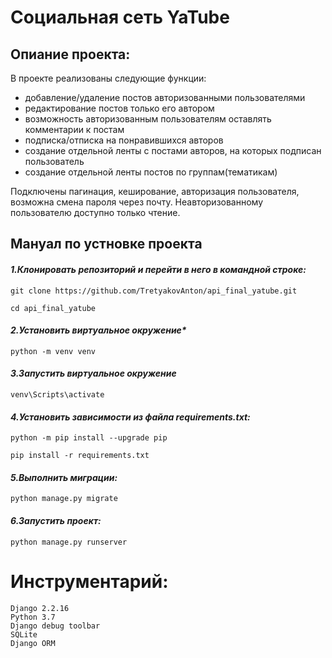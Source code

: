 <h1> Социальная сеть YaTube</h1>
<h2>Опиание проекта:</h2>
В проекте реализованы следующие функции:

- добавление/удаление постов авторизованными пользователями
- редактирование постов только его автором
- возможность авторизованным пользователям оставлять комментарии к постам
- подписка/отписка на понравившихся авторов
- создание отдельной ленты с постами авторов, на которых подписан пользователь
- создание отдельной ленты постов по группам(тематикам)

Подключены пагинация, кеширование, авторизация пользователя, возможна смена пароля через почту.
Неавторизованному пользователю доступно только чтение.


<h2>Мануал по устновке проекта</h2>

<h4><i>1.Клонировать репозиторий и перейти в него в командной строке:</i></h4>

    git clone https://github.com/TretyakovAnton/api_final_yatube.git

    cd api_final_yatube

<h4><i>2.Установить виртуальное окружение*</i></h4>

    python -m venv venv

<h4><i>3.Запустить виртуальное окружение</i></h4>

    venv\Scripts\activate

<h4><i>4.Установить зависимости из файла requirements.txt:</i></h4>

    python -m pip install --upgrade pip

    pip install -r requirements.txt

<h4><i>5.Выполнить миграции:</i></h4>

    python manage.py migrate

<h4><i>6.Запустить проект:</i></h4>

    python manage.py runserver

<h1>Инструментарий:</h1>

    Django 2.2.16
    Python 3.7
    Django debug toolbar
    SQLite
    Django ORM
    


